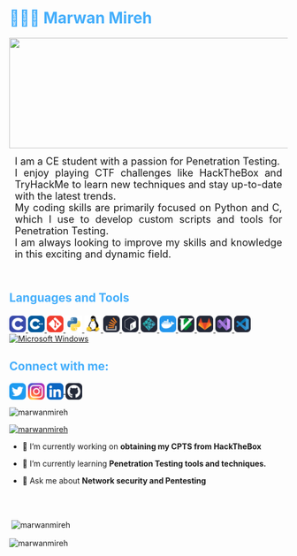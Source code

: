 <h1 style="color: #44AEFB;"> 👨🏻‍💻 Marwan Mireh</h1>

<center>
  <img src="https://www.lambdatest.com/resources/images/news24.gif" width="700" height="200">
</center>

<center>
<p align="center" style="text-align: justify; margin: 10px; font-size: 18px;" >
    I am a CE student with a passion for Penetration Testing. 
     <br>
     I enjoy playing CTF challenges like HackTheBox and TryHackMe to learn new techniques and stay up-to-date with the latest trends. <br> My coding skills are primarily focused on Python and C, which I use to develop custom scripts and tools for Penetration Testing.
  <br>
    I am always looking to improve my skills and knowledge in this exciting and dynamic field.
</p>
</center>
<br>

<!-- Languages and Tools -->

<h2 style="color: #44AEFB">Languages and Tools</
<!-- Icons Resources -->
<!-- https://devicon.dev/ -->
<!-- https://cdn.jsdelivr.net/npm/simple-icons@v3/icons/ -->
<h4 align="left">  </h4>
<p align="left"> <a href="https://www.cprogramming.com/" target="_blank" rel="noreferrer"> <img src="https://github.com/tandpfun/skill-icons/raw/main/icons/C.svg" alt="c" width="30" height="30"/> </a> 
<a href="https://www.w3schools.com/cpp/" target="_blank" rel="noreferrer"> <img src="https://github.com/tandpfun/skill-icons/raw/main/icons/CPP.svg" alt="cplusplus" width="30" height="30"/> </a> 
<a href="https://git-scm.com/" target="_blank" rel="noreferrer"> <img src="https://github.com/tandpfun/skill-icons/raw/main/icons/Git.svg" alt="git" width="30" height="30"/> </a> 
<a href="https://www.python.org" target="_blank" rel="noreferrer"> <img src="https://raw.githubusercontent.com/devicons/devicon/master/icons/python/python-original.svg" alt="python" width="30" height="30"/> </a>
<a href="https://www.linux.org/" target="_blank" rel="noreferrer"> <img src="https://raw.githubusercontent.com/devicons/devicon/master/icons/linux/linux-original.svg" alt="linux" width="30" height="30"/> </a> 
<a href="https://stackoverflow.com/" target="_blank" rel="noreferrer"> <img src="https://github.com/tandpfun/skill-icons/raw/main/icons/StackOverflow-Dark.svg" alt="StackOverFlow" width="30" height="30"/> </a>
<a href="https://www.gnu.org/software/bash/" target="_blank" rel="noreferrer"> <img src="https://github.com/tandpfun/skill-icons/raw/main/icons/Bash-Dark.svg" alt="bash" width="30" height="30"/> </a> 
<a href="https://www.netlify.com/" target="_blank" rel="noreferrer"> <img src="https://github.com/tandpfun/skill-icons/raw/main/icons/Netlify-Dark.svg" alt="Netlify" width="30" height="30"/> </a>
<a href="https://www.docker.com/" target="_blank" rel="noreferrer"> <img src="https://github.com/tandpfun/skill-icons/raw/main/icons/Docker.svg" alt="Docker" width="30" height="30"/> </a> 
<a href="https://www.vim.org/" target="_blank" rel="noreferrer"> <img src="https://github.com/tandpfun/skill-icons/raw/main/icons/VIM-Dark.svg" alt="Vim" width="30" height="30"/> </a> 
<a href="https://about.gitlab.com/" target="_blank" rel="noreferrer"> <img src="https://github.com/tandpfun/skill-icons/raw/main/icons/GitLab-Dark.svg" alt="Docker" width="30" height="30"/> </a>
<a href="https://visualstudio.microsoft.com/" target="_blank" rel="noreferrer"> <img src="https://github.com/tandpfun/skill-icons/raw/main/icons/VisualStudio-Dark.svg" alt="visualstudio" width="30" height="30"/> </a>
<a href="https://code.visualstudio.com/" target="_blank" rel="noreferrer"> <img src="https://github.com/tandpfun/skill-icons/raw/main/icons/VSCode-Dark.svg" alt="vscode" width="30" height="30"/> </a> 
<a href="https://" target="_blank" rel="noreferrer"> <img src="https://upload.wikimedia.org/wikipedia/commons/thumb/4/44/Microsoft_logo.svg/2048px-Microsoft_logo.svg.png" alt="Microsoft Windows" width="23" height="24"/> </a>
 </p>
<h2 style="color: #44AEFB"> Connect with me: </h2> 
<p align="left">
<a href="https://twitter.com/marwanmireh" target="blank"><img align="center" src="https://github.com/tandpfun/skill-icons/raw/main/icons/Twitter.svg" alt="marwanmireh" height="30" width="30" /></a>
<a href="https://twitter.com/marwanmireh" target="blank"><img align="center" src="https://github.com/tandpfun/skill-icons/raw/main/icons/Instagram.svg" alt="marwanmireh" height="30" width="30" /></a>
<a href="https://linkedin.com/in/marwan-mireh-31969a1b0" target="blank"><img align="center" src="https://github.com/tandpfun/skill-icons/raw/main/icons/LinkedIn.svg" alt="marwan-mireh-31969a1b0" height="30" width="30" />
</a> 
<a href="https://github.com/MarwanMireh" target="blank"><img align="center" src="https://github.com/tandpfun/skill-icons/raw/main/icons/Github-Dark.svg" alt="marwan-mireh-31969a1b0" height="30" width="30" />

</a> 
<br>


</p>


<p align="left"> <img src="https://komarev.com/ghpvc/?username=marwanmireh&label=Profile%20views&color=0e75b6&style=flat" alt="marwanmireh" /> </p>



<p align="left"> <a href="https://twitter.com/marwanmireh" target="blank"><img src="https://img.shields.io/twitter/follow/marwanmireh?logo=twitter&style=for-the-badge" alt="marwanmireh" /></a> </p>

- 🔭 I’m currently working on **obtaining my CPTS from HackTheBox**

- 🌱 I’m currently learning **Penetration Testing tools and techniques.**

- 💬 Ask me about **Network security and Pentesting**

<p>
<br> </br>
</p>




<p>&nbsp;<img align="center" src="https://github-readme-stats.vercel.app/api?username=marwanmireh&show_icons=true&locale=en" alt="marwanmireh" /></p>

<p><img align="center" src="https://github-readme-streak-stats.herokuapp.com/?user=marwanmireh&" alt="marwanmireh" /></p>


</div>
<br>
<br>

